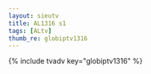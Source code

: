 ```yaml
--- 
layout: sieutv
title: AL1316 s1
tags: [ALtv]
thumb_re: globiptv1316
---
```

{% include tvadv key="globiptv1316" %} 
